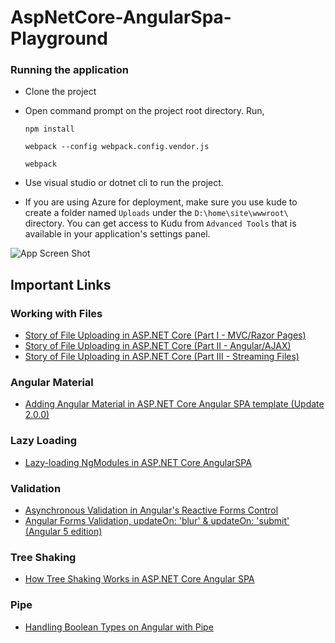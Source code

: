 # AspNetCore-AngularSpa-Playground

### Running the application

* Clone the project
* Open command prompt on the project root directory. Run,
    
     ```
     npm install
     
     webpack --config webpack.config.vendor.js
     
     webpack
     
     ```
* Use visual studio or dotnet cli to run the project.
* If you are using Azure for deployment, make sure you use kude to create a folder named `Uploads` under the `D:\home\site\wwwroot\` directory. You can get access to Kudu from `Advanced Tools` that is available in your application's settings panel.

![App Screen Shot](https://github.com/fiyazbinhasan/AspNetCore-AngularSpa-Playground/blob/master/app-screen-shot.png)

## Important Links

### Working with Files

* [Story of File Uploading in ASP.NET Core (Part I - MVC/Razor Pages)](http://fiyazhasan.me/story-of-file-uploading-in-asp-net-core-part-i-mvc/)
* [Story of File Uploading in ASP.NET Core (Part II - Angular/AJAX)](http://fiyazhasan.me/story-of-file-uploading-in-asp-net-core-part-ii-angular/)
* [Story of File Uploading in ASP.NET Core (Part III - Streaming Files)](http://fiyazhasan.me/story-of-file-uploading-in-asp-net-core-part-iii-streaming-files/)

### Angular Material

* [Adding Angular Material in ASP.NET Core Angular SPA template (Update 2.0.0)](http://fiyazhasan.me/adding-angular-material-in-aspnet-core-spa-template/)

### Lazy Loading

* [Lazy-loading NgModules in ASP.NET Core AngularSPA](http://fiyazhasan.me/lazy-loading-ngmodules-in-asp-net-core-angularspa/)

### Validation

* [Asynchronous Validation in Angular's Reactive Forms Control](http://fiyazhasan.me/asynchronous-validation-in-angulars-reactive-forms-control/)
* [Angular Forms Validation, updateOn: 'blur' & updateOn: 'submit' (Angular 5 edition)](http://fiyazhasan.me/angular-forms-validation-updateon-blur/)

### Tree Shaking

* [How Tree Shaking Works in ASP.NET Core Angular SPA](http://fiyazhasan.me/how-tree-shaking-works-in-asp-net-core-angular-spa/)

### Pipe

* [Handling Boolean Types on Angular with Pipe](http://fiyazhasan.me/handling-boolean-types-on-angular-with-pipe/)

